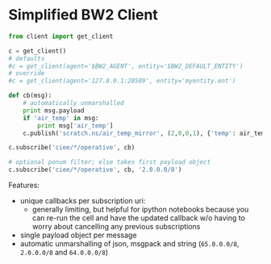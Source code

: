 # Simplified BW2 Client


```python
from client import get_client

c = get_client()
# defaults
#c = get_client(agent='$BW2_AGENT', entity='$BW2_DEFAULT_ENTITY')
# override
#c = get_client(agent='127.0.0.1:28589', entity='myentity.ent')

def cb(msg):
    # automatically unmarshalled
    print msg.payload
    if 'air_temp' in msg:
        print msg['air_temp']
    c.publish('scratch.ns/air_temp_mirror', (2,0,0,1), {'temp': air_temp})

c.subscribe('ciee/*/operative', cb)

# optional ponum filter; else takes first payload object
c.subscribe('ciee/*/operative', cb, '2.0.0.0/8')
```

Features:
- unique callbacks per subscription uri:
    - generally limiting, but helpful for ipython notebooks because
      you can re-run the cell and have the updated callback w/o having
      to worry about cancelling any previous subscriptions
- single payload object per message
- automatic unmarshalling of json, msgpack and string (`65.0.0.0/8`, `2.0.0.0/8` and `64.0.0.0/8`)
